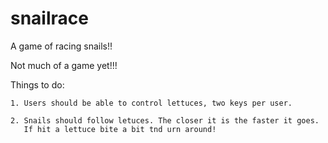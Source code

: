 # snailrace
A game of racing snails!!

Not much of a game yet!!!

Things to do:

    1. Users should be able to control lettuces, two keys per user.

    2. Snails should follow letuces. The closer it is the faster it goes.
       If hit a lettuce bite a bit tnd urn around!
